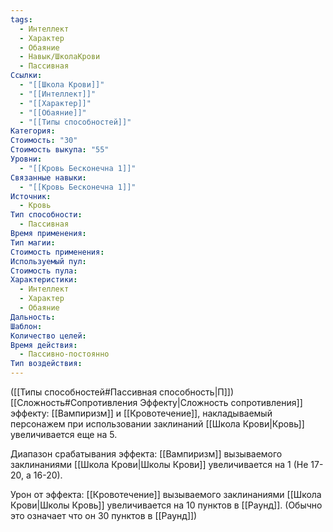 ```yaml
---
tags:
  - Интеллект
  - Характер
  - Обаяние
  - Навык/ШколаКрови
  - Пассивная
Ссылки:
  - "[[Школа Крови]]"
  - "[[Интеллект]]"
  - "[[Характер]]"
  - "[[Обаяние]]"
  - "[[Типы способностей]]"
Категория: 
Стоимость: "30"
Стоимость выкупа: "55"
Уровни:
  - "[[Кровь Бесконечна 1]]"
Связанные навыки:
  - "[[Кровь Бесконечна 1]]"
Источник:
  - Кровь
Тип способности:
  - Пассивная
Время применения: 
Тип магии: 
Стоимость применения: 
Используемый пул: 
Стоимость пула: 
Характеристики:
  - Интеллект
  - Характер
  - Обаяние
Дальность: 
Шаблон: 
Количество целей: 
Время действия:
  - Пассивно-постоянно
Тип воздействия:
---
```

([[Типы способностей#Пассивная способность|П]]) [[Сложность#Cопротивления Эффекту|Сложность сопротивления]] эффекту: [[Вампиризм]] и [[Кровотечение]], накладываемый персонажем при использовании заклинаний [[Школа Крови|Кровь]] увеличивается еще на 5.

Диапазон срабатывания эффекта: [[Вампиризм]] вызываемого заклинаниями [[Школа Крови|Школы Крови]] увеличивается на 1 (Не 17-20, а 16-20).

Урон от эффекта: [[Кровотечение]] вызываемого заклинаниями [[Школа Крови|Школы Кровь]]  увеличивается на 10 пунктов в [[Раунд]]. (Обычно это означает что он 30 пунктов в [[Раунд]])